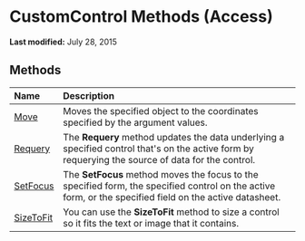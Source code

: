 
# CustomControl Methods (Access)

 **Last modified:** July 28, 2015


## Methods



|**Name**|**Description**|
|:-----|:-----|
| [Move](8494088f-0c10-6446-e01e-d70680b0597d.md)|Moves the specified object to the coordinates specified by the argument values.|
| [Requery](0055d270-ce36-40da-4eaf-7851da6d5dec.md)|The  **Requery** method updates the data underlying a specified control that's on the active form by requerying the source of data for the control.|
| [SetFocus](bb608976-d178-0e6e-fc8e-b362108314d5.md)|The  **SetFocus** method moves the focus to the specified form, the specified control on the active form, or the specified field on the active datasheet.|
| [SizeToFit](12d27756-3f97-4856-571d-cf9b811cc1e0.md)|You can use the  **SizeToFit** method to size a control so it fits the text or image that it contains.|

